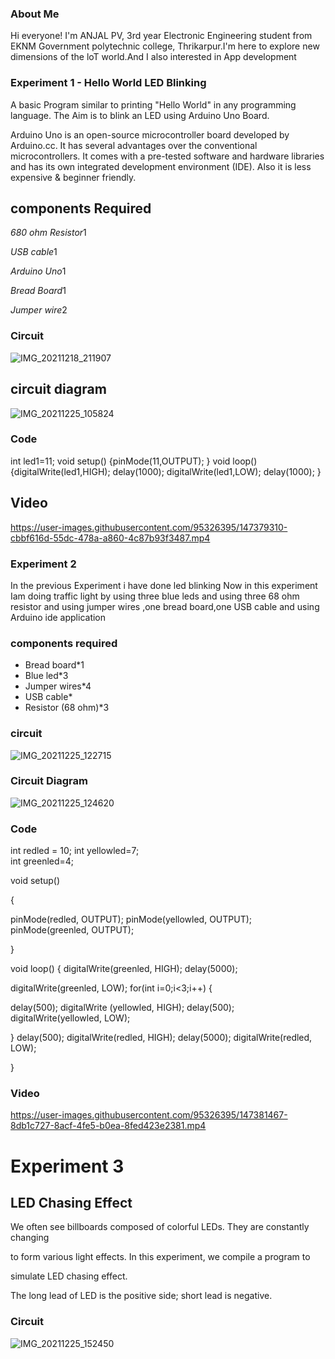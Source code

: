 
### About Me

Hi everyone! I'm ANJAL PV, 3rd year Electronic Engineering student from EKNM Government polytechnic college, Thrikarpur.I'm here to explore new dimensions of the loT world.And I also interested in App development

### Experiment 1 - Hello World LED Blinking

A basic Program similar to printing "Hello World" in any programming language. The Aim is to blink an LED using Arduino Uno Board.

Arduino Uno is an open-source microcontroller board developed by Arduino.cc. It has several advantages over the conventional microcontrollers. It comes with a pre-tested software and hardware libraries and has its own integrated development environment (IDE). Also it is less expensive & beginner friendly.
## components Required

*680 ohm Resistor*1

*USB cable*1

*Arduino Uno*1

*Bread Board*1

*Jumper wire*2

### Circuit

![IMG_20211218_211907](https://user-images.githubusercontent.com/95326395/147376651-d3ea9f34-583e-469b-be94-e8de155b5674.jpg)
## circuit diagram
![IMG_20211225_105824](https://user-images.githubusercontent.com/95326395/147378139-54aff533-9c92-429f-8c0d-39a6723bca18.jpg)
### Code
int led1=11;
void setup()
{pinMode(11,OUTPUT);
    }
void loop()
{digitalWrite(led1,HIGH);
    delay(1000);
    digitalWrite(led1,LOW);
    delay(1000);
    }
## Video
https://user-images.githubusercontent.com/95326395/147379310-cbbf616d-55dc-478a-a860-4c87b93f3487.mp4
### Experiment 2
In the previous Experiment i have done led blinking
Now in this experiment Iam doing traffic light by using three blue leds and using three 68 ohm resistor and using jumper wires ,one bread board,one USB cable and using Arduino ide application
### components required
* Bread board*1
* Blue led*3
* Jumper wires*4
* USB cable*
* Resistor (68 ohm)*3
### circuit
![IMG_20211225_122715](https://user-images.githubusercontent.com/95326395/147379690-61065f07-bb40-477b-8c8a-1d1d79bfb18a.jpg)
### Circuit Diagram
![IMG_20211225_124620](https://user-images.githubusercontent.com/95326395/147379760-b2ef0f6b-16f0-43c3-a52a-3398e61dc0c1.jpg)
### Code
int redled = 10; 
 int yellowled=7;  
int greenled=4; 

void setup()

{

pinMode(redled, OUTPUT);
pinMode(yellowled, OUTPUT);
pinMode(greenled, OUTPUT); 

}

void loop()
{
digitalWrite(greenled, HIGH); delay(5000);

digitalWrite(greenled, LOW); 
for(int i=0;i<3;i++)
{

delay(500);
digitalWrite (yellowled, HIGH);
delay(500);
digitalWrite(yellowled, LOW);

}
 delay(500);
 digitalWrite(redled, HIGH);
 delay(5000);
digitalWrite(redled, LOW);


}

### Video
https://user-images.githubusercontent.com/95326395/147381467-8db1c727-8acf-4fe5-b0ea-8fed423e2381.mp4
# Experiment 3
## LED Chasing Effect

We often see billboards composed of colorful LEDs. They are constantly changing

to form various light effects. In this experiment, we compile a program to

simulate LED chasing effect.

The long lead of LED is the positive side; short lead is negative.
### Circuit
![IMG_20211225_152450](https://user-images.githubusercontent.com/95326395/147382675-e5d17e3f-1994-4906-9b8b-f7a61f5c15f1.jpg)
